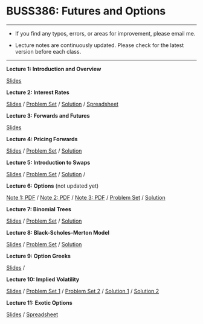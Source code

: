 # BUSS386: Futures and Options

---

- If you find any typos, errors, or areas for improvement, please email me.

- Lecture notes are continuously updated. Please check for the latest version before each class.

---


**Lecture 1: Introduction and Overview**

[Slides](https://github.com/chung-jiwoong/BUSS386-Slides/blob/main/notes/01_Introduction/B386_Lec01_Introduction.pdf)
    
    

**Lecture 2: Interest Rates**

[Slides](https://github.com/chung-jiwoong/BUSS386-Slides/blob/main/notes/02_Interest_Rate/B386_Lec02_Interest_Rate.pdf) / 
[Problem Set](https://chung-jiwoong.github.io/BUSS386-Slides/notes/02_Interest_Rate/B386_Lec02_Interest_Rate_PS.pdf) / 
[Solution](https://raw.githack.com/chung-jiwoong/BUSS386-Slides/refs/heads/main/notes/02_Interest_Rate/B386_Lec02_Interest_Rate_Sln.pdf) / 
[Spreadsheet](https://github.com/chung-jiwoong/BUSS386-Slides/blob/main/notes/02_Interest_Rate/B386_Lec02_Interest_Rate.xlsx)


**Lecture 3: Forwards and Futures**

[Slides](https://github.com/chung-jiwoong/BUSS386-Slides/blob/main/notes/03_forwards_futures/B386_Lec03_Forwards_Futures.pdf) 


**Lecture 4: Pricing Forwards**  

[Slides](https://github.com/chung-jiwoong/BUSS386-Slides/blob/main/notes/04_pricing_forwards/B386_Lec04_Pricing_forward.pdf) / 
[Problem Set](https://github.com/chung-jiwoong/BUSS386-Slides/blob/main/notes/04_pricing_forwards/B386_Lec04_Pricing_forward_PS.pdf) / 
[Solution](https://github.com/chung-jiwoong/BUSS386-Slides/blob/main/notes/04_pricing_forwards/B386_Lec04_Pricing_forward_Sln.pdf)


**Lecture 5: Introduction to Swaps** 

[Slides](https://github.com/chung-jiwoong/BUSS386-Slides/blob/main/notes/05_swaps/B386_Lec05_Swaps.pdf) / 
[Problem Set](https://github.com/chung-jiwoong/BUSS386-Slides/blob/main/notes/05_swaps/B386_Lec05_Swaps_PS.pdf) / 
[Solution](https://github.com/chung-jiwoong/BUSS386-Slides/blob/main/notes/05_swaps/B386_Lec05_Swaps_Sln.pdf) / 



**Lecture 6: Options** (not updated yet)

[Note 1: PDF](https://github.com/chung-jiwoong/BUSS386-Slides/blob/main/chapter_options/chapter_options1.pdf) / 
[Note 2: PDF](https://github.com/chung-jiwoong/BUSS386-Slides/blob/main/chapter_options/chapter_options2.pdf) / 
[Note 3: PDF](https://github.com/chung-jiwoong/BUSS386-Slides/blob/main/chapter_options/chapter_options3.pdf)  / 
[Problem Set](https://chung-jiwoong.github.io/BUSS386-Slides/chapter_options/problem_options.pdf) / 
[Solution](https://chung-jiwoong.github.io/BUSS386-Slides/chapter_options/solution_options.pdf)


**Lecture 7: Binomial Trees**

[Slides](https://github.com/chung-jiwoong/BUSS386-Slides/blob/main/chapter_binomial/chapter_binomial.pdf) / 
[Problem Set](https://chung-jiwoong.github.io/BUSS386-Slides/chapter_binomial/problem_binomial.pdf) / 
[Solution](https://chung-jiwoong.github.io/BUSS386-Slides/chapter_binomial/solution_binomial.pdf)


**Lecture 8: Black-Scholes-Merton Model**

[Slides](https://github.com/chung-jiwoong/BUSS386-Slides/blob/main/chapter_bsm/chapter_bsm.pdf) / 
[Problem Set](https://chung-jiwoong.github.io/BUSS386-Slides/chapter_bsm/problem_bsm.pdf) / 
[Solution](https://chung-jiwoong.github.io/BUSS386-Slides/chapter_bsm/solution_bsm.pdf)


**Lecture 9: Option Greeks**

[Slides](https://github.com/chung-jiwoong/BUSS386-Slides/blob/main/chapter_greeks/chapter_greeks.pdf) / 



**Lecture 10: Implied Volatility**

[Slides](https://github.com/chung-jiwoong/BUSS386-Slides/blob/main/chapter_volatility/chapter_volatility.pdf) / 
[Problem Set 1](https://chung-jiwoong.github.io/BUSS386-Slides/chapter_volatility/problem_volatility1.pdf) / 
[Problem Set 2](https://chung-jiwoong.github.io/BUSS386-Slides/chapter_volatility/problem_volatility2.pdf) / 
[Solution 1](https://chung-jiwoong.github.io/BUSS386-Slides/chapter_volatility/solution_volatility1.pdf) / 
[Solution 2](https://chung-jiwoong.github.io/BUSS386-Slides/chapter_volatility/solution_volatility2.pdf)



**Lecture 11: Exotic Options**

[Slides](https://github.com/chung-jiwoong/BUSS386-Slides/blob/main/chapter_exotics/chapter_exotics.pdf) / 
[Spreadsheet](https://github.com/chung-jiwoong/BUSS386-Slides/blob/main/chapter_exotics/MC_Simulation.xlsx)